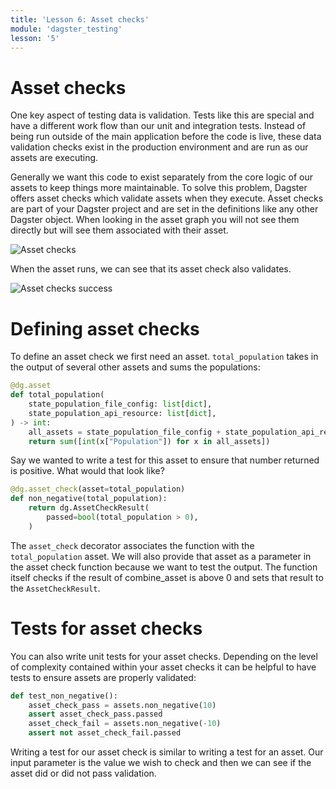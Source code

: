 ```yaml
---
title: 'Lesson 6: Asset checks'
module: 'dagster_testing'
lesson: '5'
---
```


# Asset checks

One key aspect of testing data is validation. Tests like this are special and have a different work flow than our unit and integration tests. Instead of being run outside of the main application before the code is live, these data validation checks exist in the production environment and are run as our assets are executing.

Generally we want this code to exist separately from the core logic of our assets to keep things more maintainable. To solve this problem, Dagster offers asset checks which validate assets when they execute. Asset checks are part of your Dagster project and are set in the definitions like any other Dagster object. When looking in the asset graph you will not see them directly but will see them associated with their asset.

![Asset checks](/images/dagster-testing/lesson-5/asset-check.png)

When the asset runs, we can see that its asset check also validates.

![Asset checks success](/images/dagster-testing/lesson-5/asset-check-success.png)

# Defining asset checks

To define an asset check we first need an asset. `total_population` takes in the output of several other assets and sums the populations:

```python
@dg.asset
def total_population(
    state_population_file_config: list[dict],
    state_population_api_resource: list[dict],
) -> int:
    all_assets = state_population_file_config + state_population_api_resource
    return sum([int(x["Population"]) for x in all_assets])
```

Say we wanted to write a test for this asset to ensure that number returned is positive. What would that look like?

```python {% obfuscated="true" %}
@dg.asset_check(asset=total_population)
def non_negative(total_population):
    return dg.AssetCheckResult(
        passed=bool(total_population > 0),
    )
```

The `asset_check` decorator associates the function with the `total_population` asset. We will also provide that asset as a parameter in the asset check function because we want to test the output. The function itself checks if the result of combine_asset is above 0 and sets that result to the `AssetCheckResult`.

# Tests for asset checks

You can also write unit tests for your asset checks. Depending on the level of complexity contained within your asset checks it can be helpful to have tests to ensure assets are properly validated:

```python
def test_non_negative():
    asset_check_pass = assets.non_negative(10)
    assert asset_check_pass.passed
    asset_check_fail = assets.non_negative(-10)
    assert not asset_check_fail.passed
```

Writing a test for our asset check is similar to writing a test for an asset. Our input parameter is the value we wish to check and then we can see if the asset did or did not pass validation.